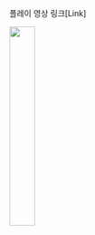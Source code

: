 플레이 영상 링크[Link]

<img width="30%" src="https://user-images.githubusercontent.com/42234609/216558298-a400dcd7-2ddb-4b90-97d6-d25ec0047144.gif"/>
